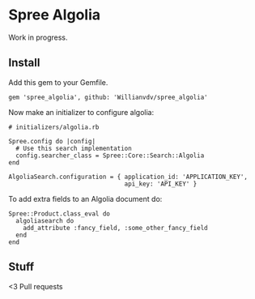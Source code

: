 # Spree Algolia

Work in progress.

## Install

Add this gem to your Gemfile.

```
gem 'spree_algolia', github: 'Willianvdv/spree_algolia'

```

Now make an initializer to configure algolia:

```
# initializers/algolia.rb

Spree.config do |config|
  # Use this search implementation
  config.searcher_class = Spree::Core::Search::Algolia
end

AlgoliaSearch.configuration = { application_id: 'APPLICATION_KEY',
                                api_key: 'API_KEY' }

```

To add extra fields to an Algolia document do:

```
Spree::Product.class_eval do
  algoliasearch do
    add_attribute :fancy_field, :some_other_fancy_field
  end
end

```

## Stuff

<3 Pull requests
